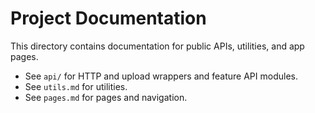 # Project Documentation

This directory contains documentation for public APIs, utilities, and app pages.

- See `api/` for HTTP and upload wrappers and feature API modules.
- See `utils.md` for utilities.
- See `pages.md` for pages and navigation.